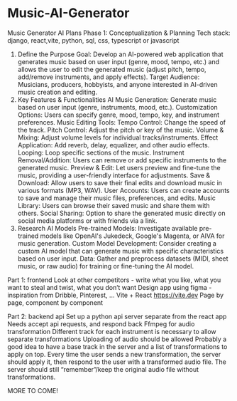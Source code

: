 # Music-AI-Generator

Music Generator AI Plans
Phase 1: Conceptualization & Planning
Tech stack: django, react,vite, python, sql, css, typescript or javascript
1. Define the Purpose
Goal: Develop an AI-powered web application that generates music based on user input (genre, mood, tempo, etc.) and allows the user to edit the generated music (adjust pitch, tempo, add/remove instruments, and apply effects).
Target Audience: Musicians, producers, hobbyists, and anyone interested in AI-driven music creation and editing.
2. Key Features & Functionalities
AI Music Generation: Generate music based on user input (genre, instruments, mood, etc.).
Customization Options: Users can specify genre, mood, tempo, key, and instrument preferences.
Music Editing Tools:
Tempo Control: Change the speed of the track.
Pitch Control: Adjust the pitch or key of the music.
Volume & Mixing: Adjust volume levels for individual tracks/instruments.
Effect Application: Add reverb, delay, equalizer, and other audio effects.
Looping: Loop specific sections of the music.
Instrument Removal/Addition: Users can remove or add specific instruments to the generated music.
Preview & Edit: Let users preview and fine-tune the music, providing a user-friendly interface for adjustments.
Save & Download: Allow users to save their final edits and download music in various formats (MP3, WAV).
User Accounts: Users can create accounts to save and manage their music files, preferences, and edits.
Music Library: Users can browse their saved music and share them with others.
Social Sharing: Option to share the generated music directly on social media platforms or with friends via a link.
3. Research AI Models
Pre-trained Models: Investigate available pre-trained models like OpenAI's Jukedeck, Google's Magenta, or AIVA for music generation.
Custom Model Development: Consider creating a custom AI model that can generate music with specific characteristics based on user input.
Data: Gather and preprocess datasets (MIDI, sheet music, or raw audio) for training or fine-tuning the AI model.

Part 1: frontend
Look at other competitors - write what you like, what you want to steal and twist, what you don’t want
Design app using figma - inspiration from Dribble, Pinterest, …
Vite + React https://vite.dev
Page by page, component by component

Part 2: backend api
Set up a python api server separate from the react app
Needs accept api requests, and respond back
Ffmpeg for audio transformation
Different track for each instrument is necessary to allow separate transformations
Uploading of audio should be allowed
Probably a good idea to have a base track in the server and a list of transformations to apply on top. Every time the user sends a new transformation, the server should apply it, then respond to the user with a transformed audio file. The server should still “remember”/keep the original audio file without transformations.

MORE TO COME!
